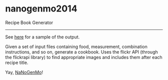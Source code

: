nanogenmo2014
=============

Recipe Book Generator

---

See [here](http://scootah.com/recipe/) for a sample of the output.

Given a set of input files containing food, measurement, combination instructions, and so on, generate a cookbook. Uses the flickr API (through the flickrapi library) to find appropriate images and includes them after each recipe title.

Yay, [NaNoGenMo](https://github.com/dariusk/NaNoGenMo)!